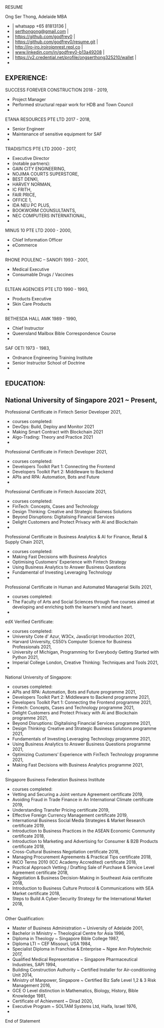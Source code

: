 RESUME

Ong Ser Thong, Adelaide MBA

- | whatsapp +65 81813136 |
- | serthongong@gmail.com |
- | https://github.com/godfrey0 | 
- | https://github.com/godfrey0/resume.git |
- | http://iro-iro.iroirojpnrest.repl.co |
- | www.linkedin.com/in/godfrey0-b13a49208 | 
- | https://v2.credential.net/profile/ongserthong325210/wallet |
-
EXPERIENCE:
-
SUCCESS FOREVER CONSTRUCTION 2018 - 2019, 
- Project Manager
- Performed structural repair work for HDB and Town Council
-
ETANA RESOURCES PTE LTD 2017 - 2018, 
- Senior Engineer
- Maintenance of sensitive equipment for SAF
-
TRADISITICS PTE LTD 2000 - 2017, 
- Executive Director
- (notable partners):
- GAIN CITY ENGINEERING,
- NOJIMA COURTS SUPERSTORE, 
- BEST DENKI,
- HARVEY NORMAN,
- IC FRITH,
- FAIR PRICE,
- OFFICE 1,
- IDA NEU PC PLUS,
- BOOKWORM COUNSULTANTS,
- NEC COMPUTERS INTERNATIONAL, 
-
MINUS 10 PTE LTD 2000 - 2000, 
- Chief Information Officer 
- eCommerce 
-
RHONE POULENC – SANOFI 1993 - 2001,
- Medical Executive
- Consumable Drugs / Vaccines
-
ELTEAN AGENCIES PTE LTD 1990 - 1993,
- Products Executive
- Skin Care Products
-
BETHESDA HALL AMK 1989 - 1990,
- Chief Instructor
- Queensland Mailbox Bible Correspondence Course 
-
SAF OETI 1973 - 1983,
- Ordnance Engineering Training Institute 
- Senior Instructor School of Doctrine 
-
EDUCATION:
- 
National University of Singapore 2021 ~ Present,
- 
Professional Certificate in Fintech Senior Developer 2021, 
- courses completed:
- DevOps: Build, Deploy and Monitor 2021
- Making Smart Contract with Blockchain 2021
- Algo-Trading: Theory and Practice 2021
-
Professional Certificate in Fintech Developer 2021, 
- courses completed:
- Developers Toolkit Part 1: Connecting the Frontend 
- Developers Toolkit Part 2: Middleware to Backend 
- APIs and RPA: Automation, Bots and Future 
-
Professional Certificate in Fintech Associate 2021, 
- courses completed:
- FinTech: Concepts, Cases and Technology
- Design Thinking: Creative and Strategic Business Solutions 
- Beyond Disruptions: Digitalising Financial Services 
- Delight Customers and Protect Privacy with AI and Blockchain 
-
Professional Certificate in Business Analytics & AI for Finance, Retail & Supply Chain 2021,
- courses completed:
- Making Fast Decisions with Business Analytics
- Optimising Customers’ Experience with Fintech Strategy 
- Using Business Analytics to Answer Business Questions 
- Fundamental of Investing Leveraging Technology 
-
Professional Certificate in Human and Automated Managerial Skills 2021,
- courses completed:
- The Faculty of Arts and Social Sciences through five courses aimed at developing and enriching both the learner’s mind and heart. 
-
edX Verified Certificate:
- courses completed:
- University Cote d’ Azur, W3Cx, JavaScript Introduction 2021,
- Harvard University, CS50’s Computer Science for Business Professionals 2021, 
- University of Michigan, Programming for Everybody Getting Started with Python 2021, 
- Imperial College London, Creative Thinking: Techniques and Tools 2021, 
-
National University of Singapore: 
- courses completed:
- APIs and RPA: Automation, Bots and Future programme 2021,
- Developers Toolkit Part 2: Middleware to Backend programme 2021,
- Developers Toolkit Part 1: Connecting the Frontend programme 2021,
- Fintech: Concepts, Cases and Technology programme 2021,
- Delight Customers and Protect Privacy with AI and Blockchain programme 2021, 
- Beyond Disruptions: Digitalising Financial Services programme 2021,
- Design Thinking: Creative and Strategic Business Solutions programme 2021, 
- Fundamentals of Investing Leveraging Technology programme 2021,
- Using Business Analytics to Answer Business Questions programme 2021, 
- Optimizing Customers’ Experience with FinTech Technology programme 2021, 
- Making Fast Decisions with Business Analytics programme 2021,
-
Singapore Business Federation Business Institute
- courses completed:
- Vetting and Securing a Joint venture Agreement certificate 2019,
- Avoiding Fraud in Trade Finance in An International Climate certificate 2019,
- Understanding Transfer Pricing certificate 2019,
- Effective Foreign Currency Management certificate 2019,
- International Business Social Media Strategies & Market Research certificate 2019,
- Introduction to Business Practices in the ASEAN Economic Community certificate 2018, 
- Introduction to Marketing and Advertising for Consumer & B2B Products certificate 2018, 
- Cross-Cultural Business Negotiation certificate 2018,
- Managing Procurement Agreements & Practical Tips certificate 2018,
- INCO Terms 2010 (ICC Academy Accredited) certificate 2018,
- Practical Approach Vetting / Drafting Sale of Purchase & Service Level Agreement certificate 2018, 
- Negotiation & Business Decision-Making in Southeast Asia certificate 2018,
- Introduction to Business Culture Protocol & Communications with SEA Market certificate 2018,
- Steps to Build A Cyber-Security Strategy for the International Market 2018, 
-
Other Qualification:
- Master of Business Administration ~ University of Adelaide 2001,
- Bachelor in Ministry ~ Theological Centre for Asia 1996,
- Diploma in Theology ~ Singapore Bible College 1987,
- Diploma LTI ~ CEF Missouri, USA 1984,
- Specialist Diploma in Franchise & Enterprise ~ Ngee Ann Polytechnic 2017,
- Qualified Medical Representative ~ Singapore Pharmaceutical Industries, SAPI 1994, 
- Building Construction Authority ~ Certified Installer for Air-conditioning Unit 2014,
- Ministry of Manpower, Singapore ~ Certified Biz Safe Level 1,2 & 3 Risk Management 2016, 
- GCE O Level distinction in Mathematics, Biology, History, Bible Knowledge 1981,
- Certificate of Achievment ~ Dirad 2020,
- Executive Program ~ SOLTAM Systems Ltd, Haifa, Israel 1976,
-
End of Statement
